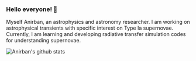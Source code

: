 ### Hello everyone! 👋

Myself Anirban, an astrophysics and astronomy researcher. I am working on astrophysical transients with specific interest on Type Ia supernovae. Currently, I am learning and developing radiative transfer simulation codes for understanding supernovae.


![Anirban's github stats](https://github-readme-stats.vercel.app/api?username=Knights-Templars&show_icons=true&hide_border=true)
